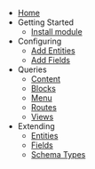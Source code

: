 <!-- _sidebar.md -->

- [Home](/)
- Getting Started
  - [Install module](start/install.md)
- Configuring
  - [Add Entities](configure/entity.md)
  - [Add Fields](configure/fields.md)
- Queries
  - [Content](queries/nodes.md)
  - [Blocks](queries/blocks.md)
  - [Menu](queries/menus.md)
  - [Routes](queries/routes.md)
  - [Views](queries/views.md)
- Extending
  - [Entities](extending/entity_type.md)
  - [Fields](extending/field_type.md)
  - [Schema Types](extending/schema_type.md)
